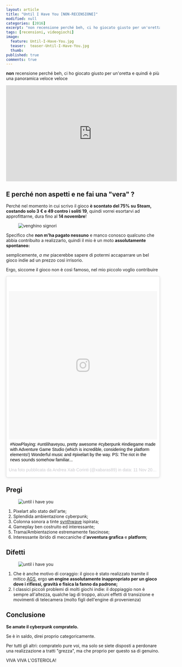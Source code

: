 ```yaml
---
layout: article
title: "Until I Have You [NON-RECENSIONE]"
modified: null
categories: [2016]
excerpt: "non recensione perché beh, ci ho giocato giusto per un'oretta e quindi è più una panoramica veloce veloce"
tags: [recensioni, videogiochi]
image:
  feature: Until-I-Have-You.jpg
  teaser:  teaser-Until-I-Have-You.jpg
  thumb:
published: true
comments: true
---
```


**non** recensione perché beh, ci ho giocato giusto per un'oretta e quindi è più una panoramica veloce veloce

<iframe width="560" height="315" src="https://www.youtube.com/embed/k_TWJgDL5mU" frameborder="0" allowfullscreen></iframe>

## E perché non aspetti e ne fai una "vera" ?

Perché nel momento in cui scrivo il gioco **è scontato del 75% su Steam, costando solo 3 € e 49 contro i soliti 19**, quindi vorrei esortarvi ad approfittarne, dura fino al **14 novembre**!

<figure>
<img src='http://2.bp.blogspot.com/-lPwoijs2A1s/T13ff9OHHAI/AAAAAAAAFAA/4qzSSXFhlg8/s1600/88733944.jpg' alt='venghino signori'>
</figure>  

Specifico che **non m'ha pagato nessuno** e manco conosco qualcuno che abbia contribuito a realizzarlo, quindi il mio è un moto **assolutamente spontaneo:**

semplicemente, _a me_ piacerebbe sapere di potermi accaparrare un bel gioco indie ad un prezzo così irrisorio.

Ergo, siccome il gioco non è così famoso, nel mio piccolo voglio contribuire

<blockquote class="instagram-media" data-instgrm-captioned data-instgrm-version="7" style=" background:#FFF; border:0; border-radius:3px; box-shadow:0 0 1px 0 rgba(0,0,0,0.5),0 1px 10px 0 rgba(0,0,0,0.15); margin: 1px; max-width:658px; padding:0; width:99.375%; width:-webkit-calc(100% - 2px); width:calc(100% - 2px);"><div style="padding:8px;"> <div style=" background:#F8F8F8; line-height:0; margin-top:40px; padding:50.0% 0; text-align:center; width:100%;"> <div style=" background:url(data:image/png;base64,iVBORw0KGgoAAAANSUhEUgAAACwAAAAsCAMAAAApWqozAAAABGdBTUEAALGPC/xhBQAAAAFzUkdCAK7OHOkAAAAMUExURczMzPf399fX1+bm5mzY9AMAAADiSURBVDjLvZXbEsMgCES5/P8/t9FuRVCRmU73JWlzosgSIIZURCjo/ad+EQJJB4Hv8BFt+IDpQoCx1wjOSBFhh2XssxEIYn3ulI/6MNReE07UIWJEv8UEOWDS88LY97kqyTliJKKtuYBbruAyVh5wOHiXmpi5we58Ek028czwyuQdLKPG1Bkb4NnM+VeAnfHqn1k4+GPT6uGQcvu2h2OVuIf/gWUFyy8OWEpdyZSa3aVCqpVoVvzZZ2VTnn2wU8qzVjDDetO90GSy9mVLqtgYSy231MxrY6I2gGqjrTY0L8fxCxfCBbhWrsYYAAAAAElFTkSuQmCC); display:block; height:44px; margin:0 auto -44px; position:relative; top:-22px; width:44px;"></div></div> <p style=" margin:8px 0 0 0; padding:0 4px;"> <a href="https://www.instagram.com/p/BMrXmymh_dm/" style=" color:#000; font-family:Arial,sans-serif; font-size:14px; font-style:normal; font-weight:normal; line-height:17px; text-decoration:none; word-wrap:break-word;" target="_blank">#NowPlaying:  #untilihaveyou, pretty awesome #cyberpunk #indiegame made with Adventure Game Studio (which is incredible, considering the platform elements!) Wonderful music and #pixelart by the way. PS: The riot in the news sounds somehow familiar...</a></p> <p style=" color:#c9c8cd; font-family:Arial,sans-serif; font-size:14px; line-height:17px; margin-bottom:0; margin-top:8px; overflow:hidden; padding:8px 0 7px; text-align:center; text-overflow:ellipsis; white-space:nowrap;">Una foto pubblicata da Andrea Xab Corinti (@xabaras89) in data: <time style=" font-family:Arial,sans-serif; font-size:14px; line-height:17px;" datetime="2016-11-11T17:06:35+00:00">11 Nov 2016 alle ore 09:06 PST</time></p></div></blockquote>
<script async defer src="//platform.instagram.com/en_US/embeds.js"></script>

## Pregi

<figure>
<img src='http://img08.deviantart.net/db5b/i/2015/363/6/e/until_i_have_you_by_anxrea-d9lx5gh.png' alt='until i have you'>
</figure>  

1. Pixelart allo stato dell'arte;
2. Splendida ambientazione cyberpunk;
3. Colonna sonora a tinte [synthwave](http://xabacadabra.com/2015/Synthwave-Una-purissima-audio-droga/) ispirata;
4. Gameplay ben costruito ed interessante;
5. Trama/Ambientazione estremamente fascinose;
6. Interessante ibrido di meccaniche d'**avventura grafica** e **platform**;

## Difetti

<figure>
<img src='https://i.ytimg.com/vi/pX0vREgqvTw/maxresdefault.jpg' alt='until i have you'>
</figure>

1. Che è anche motivo di coraggio: il gioco è stato realizzato tramite il mitico [AGS](http://www.adventuregamestudio.co.uk/), ergo **un engine assolutamente inappropriato per un gioco dove i riflessi, gravità e fisica la fanno da padrone;**
2. I classici piccoli problemi di molti giochi indie: il doppiaggio non è sempre all'altezza, qualche lag di troppo, alcuni effetti di transizione e movimenti di telecamera (molto figli dell'engine di provenienza)

## Conclusione

**Se amate il cyberpunk compratelo.**

Se è in saldo, direi proprio categoricamente.   

Per tutti gli altri: compratelo pure voi, ma solo se siete disposti a perdonare una realizzazione a tratti "grezza", ma che proprio per questo sa di genuino.

VIVA VIVA L'OSTERIOLA!
